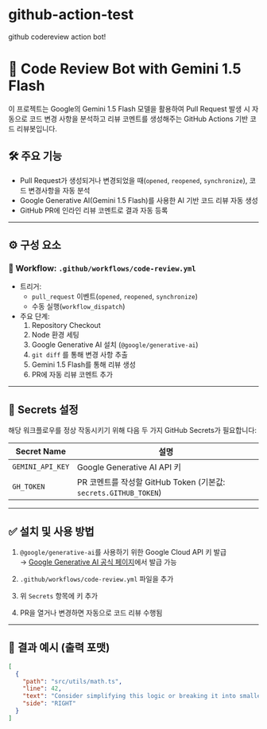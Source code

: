 # github-action-test
github codereview action bot!
# 🤖 Code Review Bot with Gemini 1.5 Flash

이 프로젝트는 Google의 Gemini 1.5 Flash 모델을 활용하여 Pull Request 발생 시 자동으로 코드 변경 사항을 분석하고 리뷰 코멘트를 생성해주는 GitHub Actions 기반 코드 리뷰봇입니다.

## 🛠️ 주요 기능

- Pull Request가 생성되거나 변경되었을 때(`opened`, `reopened`, `synchronize`), 코드 변경사항을 자동 분석
- Google Generative AI(Gemini 1.5 Flash)를 사용한 AI 기반 코드 리뷰 자동 생성
- GitHub PR에 인라인 리뷰 코멘트로 결과 자동 등록

---

## ⚙️ 구성 요소

### 📂 Workflow: `.github/workflows/code-review.yml`

- 트리거:
    - `pull_request` 이벤트(`opened`, `reopened`, `synchronize`)
    - 수동 실행(`workflow_dispatch`)
- 주요 단계:
    1. Repository Checkout
    2. Node 환경 세팅
    3. Google Generative AI 설치 (`@google/generative-ai`)
    4. `git diff` 를 통해 변경 사항 추출
    5. Gemini 1.5 Flash를 통해 리뷰 생성
    6. PR에 자동 리뷰 코멘트 추가

---

## 🔑 Secrets 설정

해당 워크플로우를 정상 작동시키기 위해 다음 두 가지 GitHub Secrets가 필요합니다:

| Secret Name         | 설명                                  |
|---------------------|----------------------------------------|
| `GEMINI_API_KEY`    | Google Generative AI API 키             |
| `GH_TOKEN`          | PR 코멘트를 작성할 GitHub Token (기본값: `secrets.GITHUB_TOKEN`) |

---

## ✅ 설치 및 사용 방법

1. `@google/generative-ai`를 사용하기 위한 Google Cloud API 키 발급  
   → [Google Generative AI 공식 페이지](https://makersuite.google.com/app)에서 발급 가능

2. `.github/workflows/code-review.yml` 파일을 추가

3. 위 `Secrets` 항목에 키 추가

4. PR을 열거나 변경하면 자동으로 코드 리뷰 수행됨

---

## 💬 결과 예시 (출력 포맷)

```json
[
  {
    "path": "src/utils/math.ts",
    "line": 42,
    "text": "Consider simplifying this logic or breaking it into smaller functions for better readability.",
    "side": "RIGHT"
  }
]
